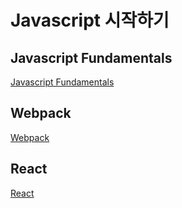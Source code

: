 # Javascript 시작하기

## Javascript Fundamentals

[Javascript Fundamentals](/javascript/fundamentals.html)

## Webpack

[Webpack](/javascript/webpack.html)

## React

[React](/javascript/react.html)
